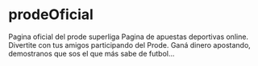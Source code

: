 # prodeOficial
Pagina oficial del prode superliga 
Pagina de apuestas deportivas online. Divertite con tus amigos participando del Prode. 
Ganá dinero apostando, demostranos que sos el que más sabe de futbol...
